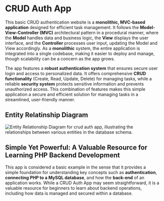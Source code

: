 # CRUD Auth App

This basic CRUD authentication website is a **monolithic, MVC-based application** designed for efficient task management. It follows the **Model-View-Controller (MVC)** architectural pattern in a procedural manner, where the **Model** handles data and business logic, the **View** displays the user interface, and the **Controller** processes user input, updating the Model and View accordingly. As a **monolithic** system, the entire application is integrated into a single codebase, making it easier to deploy and manage, though scalability can be a concern as the app grows.

The app features a **robust authentication system** that ensures secure user login and access to personalized data. It offers comprehensive **CRUD functionality** (Create, Read, Update, Delete) for managing tasks, while a reliable **security system** protects sensitive information and prevents unauthorized access. This combination of features makes this simple application a secure and efficient solution for managing tasks in a streamlined, user-friendly manner.

## Entity Relatinship Diagram

![Entity Relationship Diagram for crud auth app, illustrating the relationships between various entities in the database schema.](https://i.imgur.com/9wX86g4.jpeg)

## Simple Yet Powerful: A Valuable Resource for Learning PHP Backend Development

This app is considered a basic example in the sense that it provides a simple foundation for understanding key concepts such as **authentication**, **connecting PHP to a MySQL database**, and how the **back-end** of an application works. While a CRUD Auth App may seem straightforward, it is a valuable resource for beginners to learn about backend operations, including how data is managed and secured within a database.